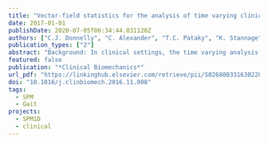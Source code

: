 ```yaml
---
title: "Vector-field statistics for the analysis of time varying clinical gait data"
date: 2017-01-01
publishDate: 2020-07-05T06:34:44.031120Z
authors: ["C.J. Donnelly", "C. Alexander", "T.C. Pataky", "K. Stannage", "S. Reid", "M.A. Robinson"]
publication_types: ["2"]
abstract: "Background: In clinical settings, the time varying analysis of gait data relies heavily on the experience of the individual(s) assessing these biological signals. Though three dimensional kinematics are recognised as time varying waveforms (1D), exploratory statistical analysis of these data are commonly carried out with multiple discrete or 0D dependent variables. In the absence of an a priori 0D hypothesis, clinicians are at risk of making type I and II errors in their analyis of time varying gait signatures in the event statistics are used in concert with prefered subjective clinical assesment methods. The aim of this communication was to determine if vector ﬁeld waveform statistics were capable of providing quantitative corroboration to practically signiﬁcant differences in time varying gait signatures as determined by two clinically trained gait experts."
featured: false
publication: "*Clinical Biomechanics*"
url_pdf: "https://linkinghub.elsevier.com/retrieve/pii/S0268003316302200"
doi: "10.1016/j.clinbiomech.2016.11.008"
tags:
  - SPM
  - Gait
projects:
  - SPM1D
  - clinical
---
```

